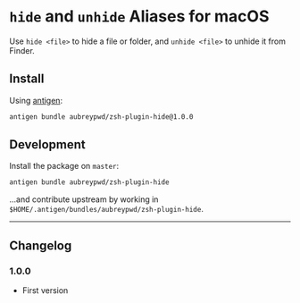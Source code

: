 # `hide` and `unhide` Aliases for macOS

Use `hide <file>` to hide a file or folder, and `unhide <file>` to unhide it from Finder.

## Install

Using [antigen](https://github.com/zsh-users/antigen):

```bash
antigen bundle aubreypwd/zsh-plugin-hide@1.0.0
```

## Development

Install the package on `master`:

```bash
antigen bundle aubreypwd/zsh-plugin-hide
```

...and contribute upstream by working in `$HOME/.antigen/bundles/aubreypwd/zsh-plugin-hide`.

---

## Changelog

### 1.0.0

- First version
